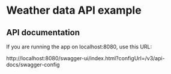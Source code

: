# Weather data API example 

## API documentation
If you are running the app on localhost:8080, use this URL:

http://localhost:8080/swagger-ui/index.html?configUrl=/v3/api-docs/swagger-config

